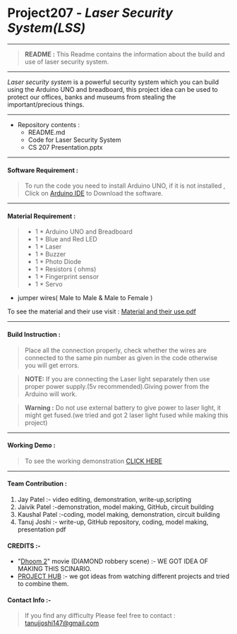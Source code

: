# Project207 - *Laser Security System(LSS)*

---
>**README :** This Readme contains the information about the build and use of laser security system.   

---


*Laser security system* is a powerful security system which you can build using the Arduino UNO and breadboard, this project idea can be used to protect our offices, banks and museums from stealing the important/precious things.

---
* Repository contents :
	* README.md
	*  Code for Laser Security System
	* CS 207 Presentation.pptx

---
#### Software Requirement :
> To run the code you need to install Arduino UNO, if it is not installed , Click on [Arduino IDE](https://www.arduino.cc/en/software) to Download the software.

---

#### Material Requirement : 
> * 1 * Arduino UNO and Breadboard 
> * 1 * Blue and Red LED 
> * 1 * Laser 
> * 1 * Buzzer 
> * 1 * Photo Diode
> * 1 * Resistors ( ohms)
> * 1 * Fingerprint sensor 
> * 1 * Servo
* jumper wires( Male to Male & Male to Female )



To see the material and their use visit : [Material and their use.pdf](https://drive.google.com/file/d/171GIRU2HqXguP3FYE3NFPZC8uxqGxxh8/view?usp=drivesdk)


---


#### Build Instruction :
> Place all the connection properly, check whether the wires are connected to the same pin number as given in the code otherwise you will get errors. 

>**NOTE:** If you are connecting the Laser light separately then use proper power supply.(5v recommended).Giving power from the Arduino will work.

>**Warning :** Do not use external battery to give power to laser light, it might get fused.(we tried and got 2 laser light fused while making this project)  

---


#### Working Demo :
> To see the working demonstration  [CLICK HERE](https://youtu.be/FRWScmtj_hE)

---


#### Team Contribution :

1. Jay Patel    		 :- video editing, demonstration, write-up,scripting
1. Jaivik Patel 	 :-demonstration, model making, GitHub, circuit building
1. Kaushal Patel 	 :-coding, model making, demonstration, circuit building
1. Tanuj Joshi		 :- write-up, GitHub repository, coding, model making, presentation pdf  

#### CREDITS :-
* "[Dhoom 2](https://youtu.be/3bMYgo_S0Kc)" movie (DIAMOND robbery scene) :- WE GOT IDEA OF MAKING THIS SCINARIO.
* [PROJECT HUB](https://create.arduino.cc/projecthub) :- we got ideas from watching different projects and tried to combine them.


#### Contact  Info :-
>If you find any difficulty Please feel free to contact  : tanujjoshi147@gmail.com



 






